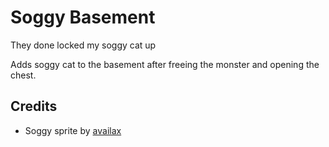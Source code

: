 # Soggy Basement

They done locked my soggy cat up

Adds soggy cat to the basement after freeing the monster and opening the chest.

## Credits
- Soggy sprite by [availax](https://availax.xyz)